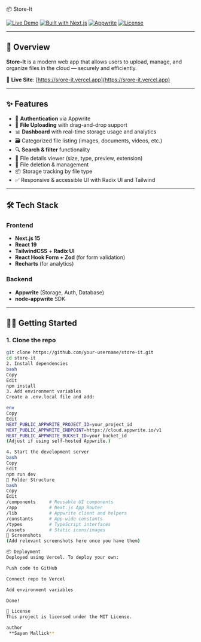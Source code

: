  📦 Store-It

[![Live Demo](https://img.shields.io/badge/Live-Demo-green?style=flat-square)](https://srore-it.vercel.app/)
[![Built with Next.js](https://img.shields.io/badge/Built%20with-Next.js-000?logo=next.js&logoColor=white)](https://nextjs.org/)
[![Appwrite](https://img.shields.io/badge/Backend-Appwrite-ff385c?logo=appwrite&logoColor=white)](https://appwrite.io/)
[![License](https://img.shields.io/badge/License-MIT-blue.svg)](#license)

---

## 🚀 Overview

**Store-It** is a modern web app that allows users to upload, manage, and organize files in the cloud — securely and efficiently.

🔗 **Live Site**: [https://srore-it.vercel.app](https://srore-it.vercel.app)

---

## ✨ Features

- 🔐 **Authentication** via Appwrite
- 📁 **File Uploading** with drag-and-drop support
- 📊 **Dashboard** with real-time storage usage and analytics
- 🗃️ Categorized file listing (images, documents, videos, etc.)
- 🔍 **Search & filter** functionality
- 🧾 File details viewer (size, type, preview, extension)
- 🧹 File deletion & management
- 📦 Storage tracking by file type
- ✅ Responsive & accessible UI with Radix UI and Tailwind

---

## 🛠️ Tech Stack

### Frontend

- **Next.js 15**
- **React 19**
- **TailwindCSS** + **Radix UI**
- **React Hook Form + Zod** (for form validation)
- **Recharts** (for analytics)

### Backend

- **Appwrite** (Storage, Auth, Database)
- **node-appwrite** SDK

---

## 🧑‍💻 Getting Started

### 1. Clone the repo

```bash
git clone https://github.com/your-username/store-it.git
cd store-it
2. Install dependencies
bash
Copy
Edit
npm install
3. Add environment variables
Create a .env.local file and add:

env
Copy
Edit
NEXT_PUBLIC_APPWRITE_PROJECT_ID=your_project_id
NEXT_PUBLIC_APPWRITE_ENDPOINT=https://cloud.appwrite.io/v1
NEXT_PUBLIC_APPWRITE_BUCKET_ID=your_bucket_id
(Adjust if using self-hosted Appwrite.)

4. Start the development server
bash
Copy
Edit
npm run dev
📁 Folder Structure
bash
Copy
Edit
/components     # Reusable UI components
/app            # Next.js App Router
/lib            # Appwrite client and helpers
/constants      # App-wide constants
/types          # TypeScript interfaces
/assets         # Static icons/images
📸 Screenshots
(Add relevant screenshots here once you have them)

📦 Deployment
Deployed using Vercel. To deploy your own:

Push code to GitHub

Connect repo to Vercel

Add environment variables

Done!

🧾 License
This project is licensed under the MIT License.

author
 **Sayan Mallick**
